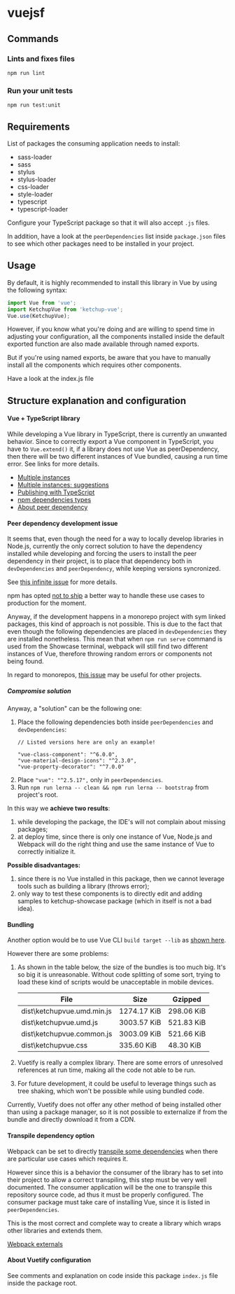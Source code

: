 # vuejsf

## Commands

### Lints and fixes files
```
npm run lint
```

### Run your unit tests
```
npm run test:unit
```

## Requirements

List of packages the consuming application needs to install:

* sass-loader
* sass
* stylus
* stylus-loader
* css-loader
* style-loader
* typescript
* typescript-loader 

Configure your TypeScript package so that it will also accept `.js` files.

In addition, have a look at the `peerDependencies` list inside `package.json`
files to see which other packages need to be installed in your project.


## Usage

By default, it is highly recommended to install this library in Vue by using the following syntax:
```javascript
import Vue from 'vue';
import KetchupVue from 'ketchup-vue';
Vue.use(KetchupVue);
```

However, if you know what you're doing and are willing to spend time in adjusting your configuration,
all the components installed inside the default exported function are also made available through named exports.

But if you're using named exports, be aware that you have to manually install all the components which requires other components. 

Have a look at the index.js file


## Structure explanation and configuration

#### Vue + TypeScript library

While developing a Vue library in TypeScript, there is currently an unwanted behavior.
Since to correctly export a Vue component in TypeScript, you have to `Vue.extend()` it,
if a library does not use Vue as peerDependency, then there will be two different instances of Vue bundled,
causing a run time error.
See links for more details.

* [Multiple instances](https://github.com/vuetifyjs/vuetify/issues/4068)
* [Multiple instances: suggestions](https://github.com/vuejs/vue/issues/8278)
* [Publishing with TypeScript](https://www.typescriptlang.org/docs/handbook/declaration-files/publishing.html)
* [npm dependencies types](https://stackoverflow.com/questions/18875674/whats-the-difference-between-dependencies-devdependencies-and-peerdependencies)
* [About peer dependency](http://codetunnel.com/you-can-finally-npm-link-packages-that-contain-peer-dependencies/)


#### Peer dependency development issue

It seems that, even though the need for a way to locally develop libraries in Node.js, currently the only correct solution
to have the dependency installed while developing and forcing the users to install the peer dependency in their project,
is to place that dependency both in `devDependencies` and `peerDependency`, while keeping versions syncronized.

See [this infinite issue](https://github.com/yarnpkg/yarn/issues/1503) for more details.

npm has opted [not to ship](https://github.com/npm/npm/issues/11213) a better way to handle these use cases to production for the moment.

Anyway, if the development happens in a monorepo project with sym linked packages, this kind of approach is not possible.
This is due to the fact that even though the following dependencies are placed in `devDependencies` they are installed
nonetheless. This mean that when `npm run serve` command is used from the Showcase terminal, webpack will still find
two different instances of Vue, therefore throwing random errors or components not being found.

In regard to monorepos, [this issue](https://github.com/lerna/lerna/issues/1892) may be useful for other projects.

##### Compromise solution

Anyway, a "solution" can be the following one:
1. Place the following dependencies both inside `peerDependencies` and `devDependencies`:
    ```
    // Listed versions here are only an example!
    
    "vue-class-component": "^6.0.0",
    "vue-material-design-icons": "^2.3.0",
    "vue-property-decorator": "^7.0.0"
    ``` 
2. Place `"vue": "^2.5.17",` only in `peerDependencies`.
3. Run `npm run lerna -- clean && npm run lerna -- bootstrap` from project's root.

In this way we __achieve two results__:
1. while developing the package, the IDE's will not complain about missing packages;
2. at deploy time, since there is only one instance of Vue, Node.js and Webpack will do the right thing
and use the same instance of Vue to correctly initialize it.

__Possible disadvantages:__
1. since there is no Vue installed in this package, then we cannot leverage tools such as building a library (throws error);
2. only way to test these components is to directly edit and adding samples to ketchup-showcase package (which in itself is not a bad idea).


#### Bundling

Another option would be to use Vue CLI `build target --lib` as [shown here](https://cli.vuejs.org/guide/build-targets.html#library).

However there are some problems:
1. As shown in the table below, the size of the bundles is too much big. It's so big it is unreasonable.
    Without code splitting of some sort, trying to load these kind of scripts would be unacceptable in mobile devices.

    | File                       | Size        | Gzipped         |
    | -------------------------- | ----------- | --------------- |
    | dist\ketchupvue.umd.min.js | 1274.17 KiB | 298.06 KiB      |
    | dist\ketchupvue.umd.js     | 3003.57 KiB | 521.83 KiB      |
    | dist\ketchupvue.common.js  | 3003.09 KiB | 521.66 KiB      |
    | dist\ketchupvue.css        | 335.60 KiB  | 48.30 KiB       |
    
2. Vuetify is really a complex library. There are some errors of unresolved references at run time,
    making all the code not able to be run.
3. For future development, it could be useful to leverage things such as tree shaking, which won't be possible
    while using bundled code. 

Currently, Vuetify does not offer any other method of being installed other than using a package manager,
so it is not possible to externalize if from the bundle and directly download it from a CDN.


#### Transpile dependency option

Webpack can be set to directly [transpile some dependencies](https://cli.vuejs.org/config/#transpiledependencies)
when there are particular use cases which requires it.

However since this is a behavior the consumer of the library has to set into their project to allow a correct transpiling,
this step must be very well documented.
The consumer application will be the one to transpile this repository source code, ad thus it must be properly configured.
The consumer package must take care of installing Vue, since it is listed in `peerDependencies`.

This is the most correct and complete way to create a library which wraps other libraries and extends them.


[Webpack externals](https://webpack.js.org/configuration/externals/#externals)


#### About Vuetify configuration

See comments and explanation on code inside this package `index.js` file inside the package root.